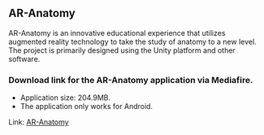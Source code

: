 ## AR-Anatomy

AR-Anatomy is an innovative educational experience that utilizes augmented reality technology to take the study of anatomy to a new level. The project is primarily designed using the Unity platform and other software.

### Download link for the AR-Anatomy application via Mediafire.

- Application size: 204.9MB.
- The application only works for Android.

Link: [AR-Anatomy](https://www.mediafire.com/file/x9jl133zs8odnj3/AR-Anatomy.apk/file) 
